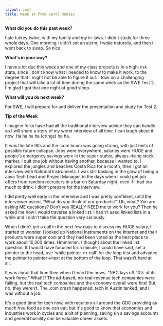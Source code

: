 ```yaml
---
layout: post
title: Week 14 from Carol Ramsey
---
```


**What did you do this past week?**   

I ate turkey twice, with my family and my in-laws. I didn't study for three whole days. One morning I didn't set an alarm, I woke naturally, and then I went back to sleep. So nice. 

**What's in your way?**   

I have a lot due this week and one of my class projects is in a high-risk state, since I don't know what I needed to know to make it work, to the degree that I might not be able to figure it out. I took on a challenging project that will take a lot of time during the same week as the SWE Test 2. I'm glad I got that one night of good sleep. 

**What will you do next week?**    

For SWE, I will prepare for and deliver the presentation and study for Test 2. 

**Tip of the Week**  

I imagine folks have had all the traditional interview advice they can handle so I will share a story of my worst interview of all time. I can laugh about it now. Ha ha ha ha (cringe) ha ha.   

It was the late 90s and the .com boom was going strong, with just hints of possible future collapse. Jobs were everywhere, salaries were HUGE and people’s emergency savings were in the super-stable, always-rising stock market. I quit one job without having another, because I wanted to. I explored the jungles and beaches Costa Rica for a month, then I got an interview with National Instruments. I was still basking in the glow of being a Java Tech Lead and Project Manager, in the days when I could get job offers from random recruiters in a bar on Saturday night, even if I had too much to drink. I didn’t prepare for the interview. 

I did pretty well early in the interview and I was pretty confident, until the interviewer asked, “What do you think of our products?” Uh, what? You are asking ME questions? Don’t you REALLY NEED me to work for you? Then he asked me how I would traverse a linked list. I hadn't used linked lists in a while and I didn’t take the question very seriously.   

When I didn’t get a call in the next few days to discuss my HUGE salary, I started to wonder. I looked up National Instruments on the Internet and their products were super cool and they had been voted as the best place to work about 10,000 times. Hmmmmm. I thought about the linked list question. If I would have focused for a minute, I could have said, set a pointer to the head, use ‘while pointer <> null’ for the loop test and advance the pointer to pointer->next at the bottom of the loop. That wasn’t hard at all. 

It was about that time then when I heard the news, “NBC lays off 10% of its work force.”   What!?! The ad-based, no-real-revenue tech companies were failing, but the real tech companies and the economy overall were fine! But, no, they weren’t. The .com crash happened, tech in Austin tanked, and I was without a job. 

It's a good time for tech now, with recuiters all around the GDC providing as much free food as one can eat, but it's good to know that economies and industries work in cycles and a bit of planning, saving (in a savings account) and general humility can be valuable career assets. 
